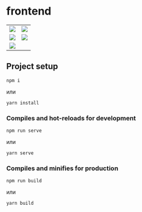 # frontend

<table>
  <tr>
    <td><img src="./screenshots/DataView.png"></td>
    <td><img src="./screenshots/MapView.png"></td>
  </tr>
  <tr>
    <td><img src="./screenshots/PlotView.png"></td>
    <td><img src="./screenshots/FileView.png"></td>
  </tr>
  <tr>
    <td><img src="./screenshots/DashboardView.png"></td>
    <td></td>
  </tr>
</table>

## Project setup
```
npm i
```
или
```
yarn install
```

### Compiles and hot-reloads for development
```
npm run serve
```
или
```
yarn serve
```

### Compiles and minifies for production
```
npm run build
```
или
```
yarn build
```

